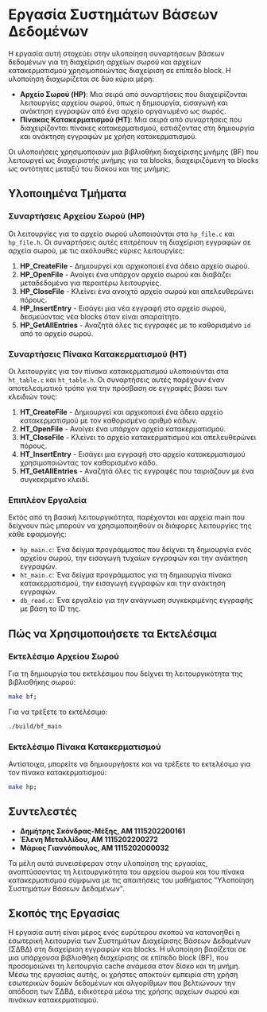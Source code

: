 # Εργασία Συστημάτων Βάσεων Δεδομένων

Η εργασία αυτή στοχεύει στην υλοποίηση συναρτήσεων βάσεων δεδομένων για τη διαχείριση αρχείων σωρού και αρχείων κατακερματισμού χρησιμοποιώντας διαχείριση σε επίπεδο block. Η υλοποίηση διαχωρίζεται σε δύο κύρια μέρη:

- **Αρχείο Σωρού (HP)**: Μια σειρά από συναρτήσεις που διαχειρίζονται λειτουργίες αρχείου σωρού, όπως η δημιουργία, εισαγωγή και ανάκτηση εγγραφών από ένα αρχείο οργανωμένο ως σωρός.
- **Πίνακας Κατακερματισμού (HT)**: Μια σειρά από συναρτήσεις που διαχειρίζονται πίνακες κατακερματισμού, εστιάζοντας στη δημιουργία και ανάκτηση εγγραφών με χρήση κατακερματισμού.

Οι υλοποιήσεις χρησιμοποιούν μια βιβλιοθήκη διαχείρισης μνήμης (BF) που λειτουργεί ως διαχειριστής μνήμης για τα blocks, διαχειριζόμενη τα blocks ως οντότητες μεταξύ του δίσκου και της μνήμης.

## Υλοποιημένα Τμήματα

### Συναρτήσεις Αρχείου Σωρού (HP)
Οι λειτουργίες για το αρχείο σωρού υλοποιούνται στα `hp_file.c` και `hp_file.h`. Οι συναρτήσεις αυτές επιτρέπουν τη διαχείριση εγγραφών σε αρχεία σωρού, με τις ακόλουθες κύριες λειτουργίες:

1. **HP_CreateFile** - Δημιουργεί και αρχικοποιεί ένα άδειο αρχείο σωρού.
2. **HP_OpenFile** - Ανοίγει ένα υπάρχον αρχείο σωρού και διαβάζει μεταδεδομένα για περαιτέρω λειτουργίες.
3. **HP_CloseFile** - Κλείνει ένα ανοιχτό αρχείο σωρού και απελευθερώνει πόρους.
4. **HP_InsertEntry** - Εισάγει μια νέα εγγραφή στο αρχείο σωρού, δεσμεύοντας νέα blocks όταν είναι απαραίτητο.
5. **HP_GetAllEntries** - Αναζητά όλες τις εγγραφές με το καθορισμένο `id` από το αρχείο σωρού.

### Συναρτήσεις Πίνακα Κατακερματισμού (HT)
Οι λειτουργίες για τον πίνακα κατακερματισμού υλοποιούνται στα `ht_table.c` και `ht_table.h`. Οι συναρτήσεις αυτές παρέχουν έναν αποτελεσματικό τρόπο για την πρόσβαση σε εγγραφές βάσει των κλειδιών τους:

1. **HT_CreateFile** - Δημιουργεί και αρχικοποιεί ένα άδειο αρχείο κατακερματισμού με τον καθορισμένο αριθμό κάδων.
2. **HT_OpenFile** - Ανοίγει ένα υπάρχον αρχείο κατακερματισμού.
3. **HT_CloseFile** - Κλείνει το αρχείο κατακερματισμού και απελευθερώνει πόρους.
4. **HT_InsertEntry** - Εισάγει μια εγγραφή στο αρχείο κατακερματισμού χρησιμοποιώντας τον καθορισμένο κάδο.
5. **HT_GetAllEntries** - Αναζητά όλες τις εγγραφές που ταιριάζουν με ένα συγκεκριμένο κλειδί.

### Επιπλέον Εργαλεία
Εκτός από τη βασική λειτουργικότητα, παρέχονται και αρχεία main που δείχνουν πώς μπορούν να χρησιμοποιηθούν οι διάφορες λειτουργίες της κάθε εφαρμογής:

- `hp_main.c`: Ένα δείγμα προγράμματος που δείχνει τη δημιουργία ενός αρχείου σωρού, την εισαγωγή τυχαίων εγγραφών και την ανάκτηση εγγραφών.
- `ht_main.c`: Ένα δείγμα προγράμματος για τη δημιουργία πίνακα κατακερματισμού, την εισαγωγή εγγραφών και την ανάκτηση εγγραφών.
- `db_read.c`: Ένα εργαλείο για την ανάγνωση συγκεκριμένης εγγραφής με βάση το ID της.

## Πώς να Χρησιμοποιήσετε τα Εκτελέσιμα

### Εκτελέσιμο Αρχείου Σωρού
Για τη δημιουργία του εκτελέσιμου που δείχνει τη λειτουργικότητα της βιβλιοθήκης σωρού:

```sh
make bf;
```

Για να τρέξετε το εκτελέσιμο:

```sh
./build/bf_main
```

### Εκτελέσιμο Πίνακα Κατακερματισμού
Αντίστοιχα, μπορείτε να δημιουργήσετε και να τρέξετε το εκτελέσιμο για τον πίνακα κατακερματισμού:

```sh
make hp;
```

## Συντελεστές
- **Δημήτρης Σκόνδρας-Μέξης, AM 1115202200161**
- **Έλενη Μεταλλίδου, AM 1115202200272**
- **Μάριος Γιαννόπουλος, AM 1115202000032**

Τα μέλη αυτά συνεισέφεραν στην υλοποίηση της εργασίας, αναπτύσσοντας τη λειτουργικότητα του αρχείου σωρού και του πίνακα κατακερματισμού σύμφωνα με τις απαιτήσεις του μαθήματος "Υλοποίηση Συστημάτων Βάσεων Δεδομένων".

## Σκοπός της Εργασίας
Η εργασία αυτή είναι μέρος ενός ευρύτερου σκοπού να κατανοηθεί η εσωτερική λειτουργία των Συστημάτων Διαχείρισης Βάσεων Δεδομένων (ΣΔΒΔ) στη διαχείριση εγγραφών και blocks. Η υλοποίηση βασίζεται σε μια υπάρχουσα βιβλιοθήκη διαχείρισης σε επίπεδο block (BF), που προσομοιώνει τη λειτουργία cache ανάμεσα στον δίσκο και τη μνήμη. Μέσω της εργασίας αυτής, οι χρήστες αποκτούν εμπειρία στη χρήση εσωτερικών δομών δεδομένων και αλγορίθμων που βελτιώνουν την απόδοση των ΣΔΒΔ, ειδικότερα μέσω της χρήσης αρχείων σωρού και πινάκων κατακερματισμού.